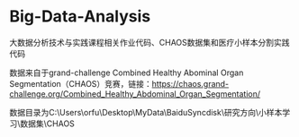 # Big-Data-Analysis
大数据分析技术与实践课程相关作业代码、CHAOS数据集和医疗小样本分割实践代码

数据来自于grand-challenge Combined Healthy Abominal Organ Segmentation（CHAOS）竞赛，链接：https://chaos.grand-challenge.org/Combined_Healthy_Abdominal_Organ_Segmentation/

数据目录为C:\Users\orfu\Desktop\MyData\BaiduSyncdisk\研究方向\小样本学习\数据集\CHAOS
